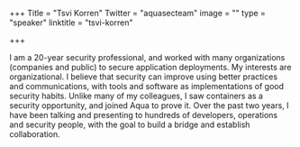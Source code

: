+++
Title = "Tsvi Korren"
Twitter = "aquasecteam"
image = ""
type = "speaker"
linktitle = "tsvi-korren"

+++

I am a 20-year security professional, and worked with many organizations (companies and public) to secure application deployments. My interests are organizational. I believe that security can improve using better practices and communications, with tools and software as implementations of good security habits.
Unlike many of my colleagues, I saw containers as a security opportunity, and joined Aqua to prove it. Over the past two years, I have been talking and presenting to hundreds of developers, operations and security people, with the goal to build a bridge and establish collaboration.
